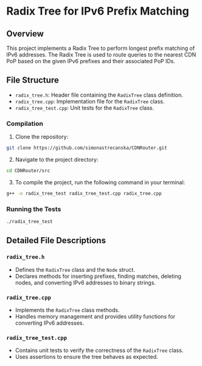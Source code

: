 # Radix Tree for IPv6 Prefix Matching

## Overview

This project implements a Radix Tree to perform longest prefix matching of IPv6 addresses. The Radix Tree is used to route queries to the nearest CDN PoP based on the given IPv6 prefixes and their associated PoP IDs.

## File Structure

- `radix_tree.h`: Header file containing the `RadixTree` class definition.
- `radix_tree.cpp`: Implementation file for the `RadixTree` class.
- `radix_tree_test.cpp`: Unit tests for the `RadixTree` class.

### Compilation

1. Clone the repository:
```sh
git clone https://github.com/simonastrecanska/CDNRouter.git
```

2. Navigate to the project directory:
```sh
cd CDNRouter/src
```

3. To compile the project, run the following command in your terminal:

```sh
g++ -o radix_tree_test radix_tree_test.cpp radix_tree.cpp
```

### Running the Tests

```sh
./radix_tree_test
```

## Detailed File Descriptions

### `radix_tree.h`

- Defines the `RadixTree` class and the `Node` struct.
- Declares methods for inserting prefixes, finding matches, deleting nodes, and converting IPv6 addresses to binary strings.

### `radix_tree.cpp`

- Implements the `RadixTree` class methods.
- Handles memory management and provides utility functions for converting IPv6 addresses.

### `radix_tree_test.cpp`

- Contains unit tests to verify the correctness of the `RadixTree` class.
- Uses assertions to ensure the tree behaves as expected.
